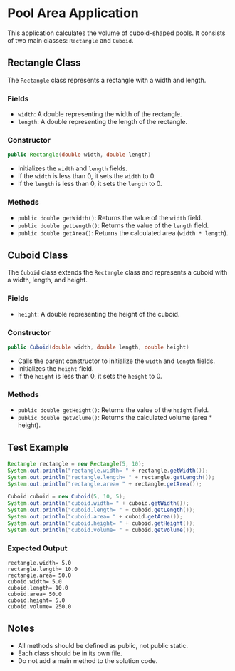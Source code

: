 # Pool Area Application

This application calculates the volume of cuboid-shaped pools. It consists of two main classes: `Rectangle` and `Cuboid`.

## Rectangle Class

The `Rectangle` class represents a rectangle with a width and length.

### Fields

- `width`: A double representing the width of the rectangle.
- `length`: A double representing the length of the rectangle.

### Constructor

```java
public Rectangle(double width, double length)
```

- Initializes the `width` and `length` fields.
- If the `width` is less than 0, it sets the `width` to 0.
- If the `length` is less than 0, it sets the `length` to 0.

### Methods

- `public double getWidth()`: Returns the value of the `width` field.
- `public double getLength()`: Returns the value of the `length` field.
- `public double getArea()`: Returns the calculated area (`width * length`).

## Cuboid Class

The `Cuboid` class extends the `Rectangle` class and represents a cuboid with a width, length, and height.

### Fields

- `height`: A double representing the height of the cuboid.

### Constructor

```java
public Cuboid(double width, double length, double height)
```

- Calls the parent constructor to initialize the `width` and `length` fields.
- Initializes the `height` field.
- If the `height` is less than 0, it sets the `height` to 0.

### Methods

- `public double getHeight()`: Returns the value of the `height` field.
- `public double getVolume()`: Returns the calculated volume (area * height).

## Test Example

```java
Rectangle rectangle = new Rectangle(5, 10);
System.out.println("rectangle.width= " + rectangle.getWidth());
System.out.println("rectangle.length= " + rectangle.getLength());
System.out.println("rectangle.area= " + rectangle.getArea());

Cuboid cuboid = new Cuboid(5, 10, 5);
System.out.println("cuboid.width= " + cuboid.getWidth());
System.out.println("cuboid.length= " + cuboid.getLength());
System.out.println("cuboid.area= " + cuboid.getArea());
System.out.println("cuboid.height= " + cuboid.getHeight());
System.out.println("cuboid.volume= " + cuboid.getVolume());
```

### Expected Output

```
rectangle.width= 5.0
rectangle.length= 10.0
rectangle.area= 50.0
cuboid.width= 5.0
cuboid.length= 10.0
cuboid.area= 50.0
cuboid.height= 5.0
cuboid.volume= 250.0
```

## Notes

- All methods should be defined as public, not public static.
- Each class should be in its own file.
- Do not add a main method to the solution code.